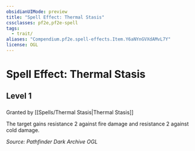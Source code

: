 ```yaml
---
obsidianUIMode: preview
title: "Spell Effect: Thermal Stasis"
cssclasses: pf2e,pf2e-spell
tags:
  - trait/
aliases: "Compendium.pf2e.spell-effects.Item.Y6aNYnGVXdAMvL7Y"
license: OGL
---
```

# Spell Effect: Thermal Stasis
## Level 1
### 






Granted by [[Spells/Thermal Stasis|Thermal Stasis]]

The target gains resistance 2 against fire damage and resistance 2 against cold damage.

*Source: Pathfinder Dark Archive*
*OGL*